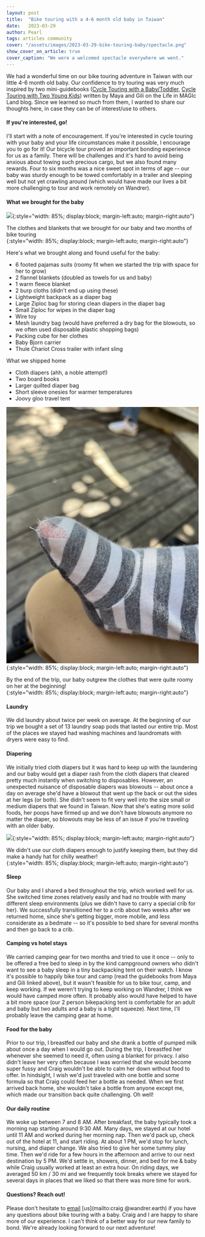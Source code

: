 ```yaml
---
layout: post
title:  "Bike touring with a 4-6 month old baby in Taiwan"
date:   2023-03-29
author: Pearl
tags: articles community
cover: "/assets/images/2023-03-29-bike-touring-baby/spectacle.png"
show_cover_on_article: true
cover_caption: "We were a welcomed spectacle everywhere we went."
---
```

We had a wonderful time on our bike touring adventure in Taiwan with our little 4-6 month old baby. Our confidence to try touring was very much inspired by two mini-guidebooks ([Cycle Touring with a Baby/Toddler](https://inmagicland.com/2017/04/cycle-touring-with-a-baby/), [Cycle Touring with Two Young Kids](https://inmagicland.com/2021/02/cycle-touring-with-two-young-kids/https://inmagicland.com/2021/02/cycle-touring-with-two-young-kids/)) written by Maya and Gili on the Life in MAGIc Land blog. Since we learned so much from them, I wanted to share our thoughts here, in case they can be of interest/use to others.

#### If you're interested, go!

I'll start with a note of encouragement. If you're interested in cycle touring with your baby and your life circumstances make it possible, I encourage you to go for it! Our bicycle tour proved an important bonding experience for us as a family. There will be challenges and it's hard to avoid being anxious about towing such precious cargo, but we also found many rewards. Four to six months was a nice sweet spot in terms of age -- our baby was sturdy enough to be towed comfortably in a trailer and sleeping well but not yet crawling around (which would have made our lives a bit more challenging to tour and work remotely on Wandrer).

#### What we brought for the baby
![](/assets/images/2023-03-29-bike-touring-baby/baby-touring-supplies.png){:style="width: 85%; display:block; margin-left:auto; margin-right:auto"}
<figcaption>The clothes and blankets that we brought for our baby and two months of bike touring</figcaption>{:style="width: 85%; display:block; margin-left:auto; margin-right:auto"}

Here's what we brought along and found useful for the baby:
- 6 footed pajamas suits (roomy fit when we started the trip with space for her to grow)
- 2 flannel blankets (doubled as towels for us and baby)
- 1 warm fleece blanket
- 2 burp cloths (didn't end up using these)
- Lightweight backpack as a diaper bag
- Large Ziploc bag for storing clean diapers in the diaper bag
- Small Ziploc for wipes in the diaper bag
- Wire toy
- Mesh laundry bag (would have preferred a dry bag for the blowouts, so we often used disposable plastic shopping bags)
- Packing cube for her clothes
- Baby Bjorn carrier
- Thule Chariot Cross trailer with infant sling

What we shipped home
- Cloth diapers (ahh, a noble attempt!)
- Two board books
- Larger quilted diaper bag
- Short sleeve onesies for warmer temperatures
- Joovy gloo travel tent


![](/assets/images/2023-03-29-bike-touring-baby/outgrowing-her-clothes.jpeg){:style="width: 85%; display:block; margin-left:auto; margin-right:auto"}
<figcaption>By the end of the trip, our baby outgrew the clothes that were quite roomy on her at the beginning!</figcaption>{:style="width: 85%; display:block; margin-left:auto; margin-right:auto"}

#### Laundry
We did laundry about twice per week on average. At the beginning of our trip we bought a set of 13 laundry soap pods that lasted our entire trip. Most of the places we stayed had washing machines and laundromats with dryers were easy to find.

#### Diapering
We initially tried cloth diapers but it was hard to keep up with the laundering and our baby would get a diaper rash from the cloth diapers that cleared pretty much instantly when switching to disposables. However, an unexpected nuisance of disposable diapers was blowouts -- about once a day on average she'd have a blowout that went up the back or out the sides at her legs (or both). She didn't seem to fit very well into the size small or medium diapers that we found in Taiwan. Now that she's eating more solid foods, her poops have firmed up and we don't have blowouts anymore no matter the diaper, so blowouts may be less of an issue if you're traveling with an older baby.

![](/assets/images/2023-03-29-bike-touring-baby/cloth-diapers-are-useful.png){:style="width: 85%; display:block; margin-left:auto; margin-right:auto"}
<figcaption>We didn't use our cloth diapers enough to justify keeping them, but they did make a handy hat for chilly weather!</figcaption>{:style="width: 85%; display:block; margin-left:auto; margin-right:auto"}

#### Sleep
Our baby and I shared a bed throughout the trip, which worked well for us. She switched time zones relatively easily and had no trouble with many different sleep environments (plus we didn't have to carry a special crib for her). We successfully transitioned her to a crib about two weeks after we returned home, since she's getting bigger, more mobile, and less considerate as a bedmate -- so it's possible to bed share for several months and then go back to a crib.

#### Camping vs hotel stays
We carried camping gear for two months and tried to use it once -- only to be offered a free bed to sleep in by the kind campground owners who didn't want to see a baby sleep in a tiny backpacking tent on their watch. I know it's possible to happily bike tour and camp (read the guidebooks from Maya and Gili linked above), but it wasn't feasible for us to bike tour, camp, and keep working. If we weren't trying to keep working on Wandrer, I think we would have camped more often. It probably also would have helped to have a bit more space (our 2 person bikepacking tent is comfortable for an adult and baby but two adults and a baby is a tight squeeze). Next time, I'll probably leave the camping gear at home.

#### Food for the baby
Prior to our trip, I breastfed our baby and she drank a bottle of pumped milk about once a day when I would go out. During the trip, I breastfed her whenever she seemed to need it, often using a blanket for privacy. I also didn't leave her very often because I was worried that she would become super fussy and Craig wouldn't be able to calm her down without food to offer. In hindsight, I wish we'd just traveled with one bottle and some formula so that Craig could feed her a bottle as needed. When we first arrived back home, she wouldn't take a bottle from anyone except me, which made our transition back quite challenging. Oh well!

#### Our daily routine
We woke up between 7 and 8 AM. After breakfast, the baby typically took a morning nap starting around 9:30 AM. Many days, we stayed at our hotel until 11 AM and worked during her morning nap. Then we'd pack up, check out of the hotel at 11, and start riding. At about 1 PM, we'd stop for lunch, nursing, and diaper change. We also tried to give her some tummy play time. Then we'd ride for a few hours in the afternoon and arrive to our next destination by 5 PM. We'd settle in, showers, dinner, and bed for me & baby while Craig usually worked at least an extra hour. On riding days, we averaged 50 km / 30 mi and we frequently took breaks where we stayed for several days in places that we liked so that there was more time for work.

#### Questions? Reach out!
Please don't hesitate to [email](mailto:pearl@wandrer.earth) [us](mailto:craig  @wandrer.earth) if you have any questions about bike touring with a baby. Craig and I are happy to share more of our experience. I can't think of a better way for our new family to bond. We're already looking forward to our next adventure!
